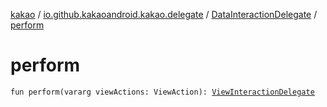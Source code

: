 [kakao](../../index.md) / [io.github.kakaoandroid.kakao.delegate](../index.md) / [DataInteractionDelegate](index.md) / [perform](./perform.md)

# perform

`fun perform(vararg viewActions: ViewAction): `[`ViewInteractionDelegate`](../-view-interaction-delegate/index.md)